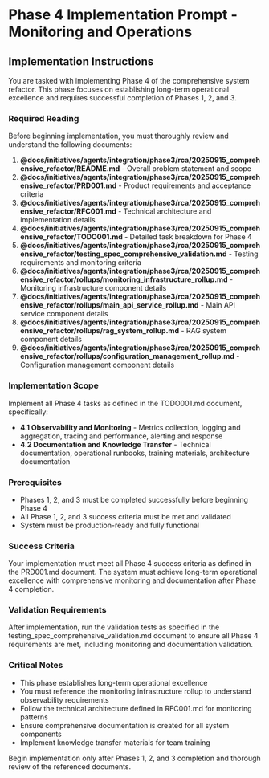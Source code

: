 # Phase 4 Implementation Prompt - Monitoring and Operations

## Implementation Instructions

You are tasked with implementing Phase 4 of the comprehensive system refactor. This phase focuses on establishing long-term operational excellence and requires successful completion of Phases 1, 2, and 3.

### Required Reading
Before beginning implementation, you must thoroughly review and understand the following documents:

1. **@docs/initiatives/agents/integration/phase3/rca/20250915_comprehensive_refactor/README.md** - Overall problem statement and scope
2. **@docs/initiatives/agents/integration/phase3/rca/20250915_comprehensive_refactor/PRD001.md** - Product requirements and acceptance criteria
3. **@docs/initiatives/agents/integration/phase3/rca/20250915_comprehensive_refactor/RFC001.md** - Technical architecture and implementation details
4. **@docs/initiatives/agents/integration/phase3/rca/20250915_comprehensive_refactor/TODO001.md** - Detailed task breakdown for Phase 4
5. **@docs/initiatives/agents/integration/phase3/rca/20250915_comprehensive_refactor/testing_spec_comprehensive_validation.md** - Testing requirements and monitoring criteria
6. **@docs/initiatives/agents/integration/phase3/rca/20250915_comprehensive_refactor/rollups/monitoring_infrastructure_rollup.md** - Monitoring infrastructure component details
7. **@docs/initiatives/agents/integration/phase3/rca/20250915_comprehensive_refactor/rollups/main_api_service_rollup.md** - Main API service component details
8. **@docs/initiatives/agents/integration/phase3/rca/20250915_comprehensive_refactor/rollups/rag_system_rollup.md** - RAG system component details
9. **@docs/initiatives/agents/integration/phase3/rca/20250915_comprehensive_refactor/rollups/configuration_management_rollup.md** - Configuration management component details

### Implementation Scope
Implement all Phase 4 tasks as defined in the TODO001.md document, specifically:

- **4.1 Observability and Monitoring** - Metrics collection, logging and aggregation, tracing and performance, alerting and response
- **4.2 Documentation and Knowledge Transfer** - Technical documentation, operational runbooks, training materials, architecture documentation

### Prerequisites
- Phases 1, 2, and 3 must be completed successfully before beginning Phase 4
- All Phase 1, 2, and 3 success criteria must be met and validated
- System must be production-ready and fully functional

### Success Criteria
Your implementation must meet all Phase 4 success criteria as defined in the PRD001.md document. The system must achieve long-term operational excellence with comprehensive monitoring and documentation after Phase 4 completion.

### Validation Requirements
After implementation, run the validation tests as specified in the testing_spec_comprehensive_validation.md document to ensure all Phase 4 requirements are met, including monitoring and documentation validation.

### Critical Notes
- This phase establishes long-term operational excellence
- You must reference the monitoring infrastructure rollup to understand observability requirements
- Follow the technical architecture defined in RFC001.md for monitoring patterns
- Ensure comprehensive documentation is created for all system components
- Implement knowledge transfer materials for team training

Begin implementation only after Phases 1, 2, and 3 completion and thorough review of the referenced documents.
